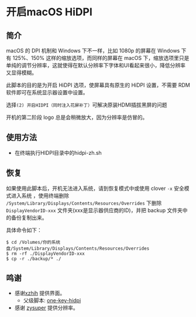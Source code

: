 # 开启macOS HiDPI

## 简介

macOS 的 DPI 机制和 Windows 下不一样，比如 1080p 的屏幕在 Windows 下有 125%、150% 这样的缩放选项，而同样的屏幕在 macOS 下，缩放选项里只是单纯的调节分辨率，这就使得在默认分辨率下字体和UI看起来很小，降低分辨率又显得模糊。

此脚本的目的是为开启 HiDPI 选项，使屏幕具有原生的 HiDPI 设置，不需要 RDM 软件即可在系统显示器设置中设置。

选择`(2) 开启HIDPI（同时注入花屏补丁）`可解决原装HDMI插拔黑屏的问题

开机的第二阶段 logo 总是会稍微放大，因为分辨率是仿冒的。

## 使用方法

- 在终端执行HIDPI目录中的hidpi-zh.sh

## 恢复

如果使用此脚本后，开机无法进入系统，请到恢复模式中或使用 clover `-x` 安全模式进入系统 ，使用终端删除 `/System/Library/Displays/Contents/Resources/Overrides` 下删除 `DisplayVendorID-xxx` 文件夹(xxx是显示器供应商的ID)，并把 backup 文件夹中的备份复制出来。

具体命令如下：

```
$ cd /Volumes/你的系统盘/System/Library/Displays/Contents/Resources/Overrides
$ rm -rf ./DisplayVendorID-xxx
$ cp -r ./backup/* ./
```

## 鸣谢

- 感谢[xzhih](https://github.com/xzhih) 提供界面。
  - 父级脚本: [one-key-hidpi](https://github.com/xzhih/one-key-hidpi)
- 感谢 [zysuper](https://github.com/zysuper) 提供分辨率。